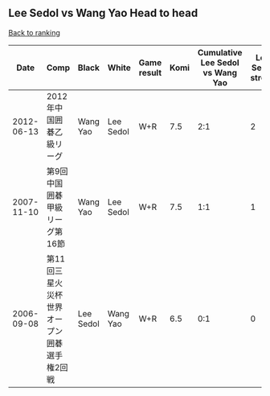 ## Lee Sedol vs Wang Yao Head to head

[Back to ranking](../../index.md)




| **Date** | **Comp** | **Black** | **White** | **Game result** | **Komi** | **Cumulative Lee Sedol vs Wang Yao** | **Lee Sedol streak** | **Wang Yao streak** | 
| --- | --- | --- | --- | --- | --- | --- | --- | --- |
| 2012-06-13 | 2012年中国囲碁乙級リーグ | Wang Yao | Lee Sedol | W+R | 7.5 | 2:1 | 2 | 0 | 
| 2007-11-10 | 第9回中国囲碁甲級リーグ第16節 | Wang Yao | Lee Sedol | W+R | 7.5 | 1:1 | 1 | 0 | 
| 2006-09-08 | 第11回三星火災杯世界オープン囲碁選手権2回戦 | Lee Sedol | Wang Yao | W+R | 6.5 | 0:1 | 0 | 1 |




